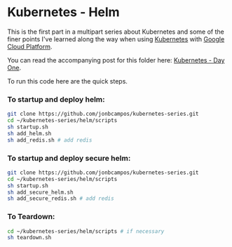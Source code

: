 # Kubernetes - Helm
This is the first part in a multipart series about Kubernetes and some of the finer points 
I've learned along the way when using [Kubernetes](https://kubernetes.io/) with 
[Google Cloud Platform](https://cloud.google.com/).

You can read the accompanying post for this folder here: 
[Kubernetes - Day One](https://medium.com/@jonbcampos/kubernetes-day-one-30a80b5dcb29).

To run this code here are the quick steps.

### To startup and deploy helm:
```bash
git clone https://github.com/jonbcampos/kubernetes-series.git
cd ~/kubernetes-series/helm/scripts
sh startup.sh
sh add_helm.sh
sh add_redis.sh # add redis
```

### To startup and deploy secure helm:
```bash
git clone https://github.com/jonbcampos/kubernetes-series.git
cd ~/kubernetes-series/helm/scripts
sh startup.sh
sh add_secure_helm.sh
sh add_secure_redis.sh # add redis
```

### To Teardown:
```bash
cd ~/kubernetes-series/helm/scripts # if necessary
sh teardown.sh
```